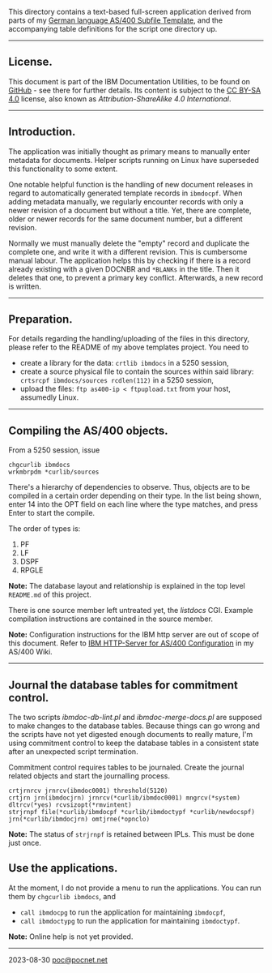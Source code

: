 This directory contains a text-based full-screen application derived from parts of my [German language AS/400 Subfile Template](https://github.com/PoC-dev/as400-sfltemplates-german), and the accompanying table definitions for the script one directory up.

----
## License.
This document is part of the IBM Documentation Utilities, to be found on [GitHub](https://github.com/PoC-dev/ibmdocs-tools) - see there for further details. Its content is subject to the [CC BY-SA 4.0](https://creativecommons.org/licenses/by-sa/4.0/) license, also known as *Attribution-ShareAlike 4.0 International*.

----
## Introduction.

The application was initially thought as primary means to manually enter metadata for documents. Helper scripts running on Linux have superseded this functionality to some extent.

One notable helpful function is the handling of new document releases in regard to automatically generated template records in `ibmdocpf`. When adding metadata manually, we regularly encounter records with only a newer revision of a document but without a title. Yet, there are complete, older or newer records for the same document number, but a different revision.

Normally we must manually delete the "empty" record and duplicate the complete one, and write it with a different revision. This is cumbersome manual labour. The application helps this by checking if there is a record already existing with a given DOCNBR and `*BLANKs` in the title. Then it deletes that one, to prevent a primary key conflict. Afterwards, a new record is written.

----
## Preparation.
For details regarding the handling/uploading of the files in this directory, please refer to the README of my above templates project. You need to
- create a library for the data: `crtlib ibmdocs` in a 5250 session,
- create a source physical file to contain the sources within said library: `crtsrcpf ibmdocs/sources rcdlen(112)` in a 5250 session,
- upload the files: `ftp as400-ip < ftpupload.txt` from your host, assumedly Linux.

----
## Compiling the AS/400 objects.
From a 5250 session, issue
```
chgcurlib ibmdocs
wrkmbrpdm *curlib/sources
```

There's a hierarchy of dependencies to observe. Thus, objects are to be compiled in a certain order depending on their type. In the list being shown, enter 14 into the OPT field on each line where the type matches, and press Enter to start the compile.

The order of types is:
1. PF
1. LF
1. DSPF
1. RPGLE

**Note:** The database layout and relationship is explained in the top level `README.md` of this project.

There is one source member left untreated yet, the *listdocs* CGI. Example compilation instructions are contained in the source member.

**Note:** Configuration instructions for the IBM http server are out of scope of this document. Refer to [IBM HTTP-Server for AS/400 Configuration](https://try-as400.pocnet.net/wiki/IBM_HTTP-Server_for_AS/400_Configuration) in my AS/400 Wiki.

----
## Journal the database tables for commitment control.
The two scripts *ibmdoc-db-lint.pl* and *ibmdoc-merge-docs.pl* are supposed to make changes to the database tables. Because things can go wrong and the scripts have not yet digested enough documents to really mature, I'm using commitment control to keep the database tables in a consistent state after an unexpected script termination.

Commitment control requires tables to be journaled. Create the journal related objects and start the journalling process.
```
crtjrnrcv jrnrcv(ibmdoc0001) threshold(5120)
crtjrn jrn(ibmdocjrn) jrnrcv(*curlib/ibmdoc0001) mngrcv(*system) dltrcv(*yes) rcvsizopt(*rmvintent)
strjrnpf file(*curlib/ibmdocpf *curlib/ibmdoctypf *curlib/newdocspf) jrn(*curlib/ibmdocjrn) omtjrne(*opnclo)
```
**Note:** The status of `strjrnpf` is retained between IPLs. This must be done just once.

## Use the applications.
At the moment, I do not provide a menu to run the applications. You can run them by `chgcurlib ibmdocs`, and
- `call ibmdocpg` to run the application for maintaining `ibmdocpf`,
- `call ibmdoctypg` to run the application for maintaining `ibmdoctypf`.

**Note:** Online help is not yet provided.

----
2023-08-30 poc@pocnet.net
